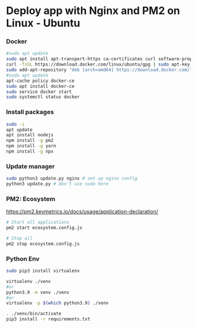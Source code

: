 # Deploy app with Nginx and PM2 on Linux - Ubuntu

### Docker


```bash
#sudo apt update
sudo apt install apt-transport-https ca-certificates curl software-properties-common
curl -fsSL https://download.docker.com/linux/ubuntu/gpg | sudo apt-key add -
sudo add-apt-repository "deb [arch=amd64] https://download.docker.com/linux/ubuntu bionic stable"
#sudo apt update
apt-cache policy docker-ce
sudo apt install docker-ce
sudo service docker start
sudo systemctl status docker
```


### Install packages


```bash
sudo -i
apt update
apt install nodejs
npm install -g pm2
npm install -g yarn
npm install -g npx

```

### Update manager

```bash
sudo python3 update.py nginx # set up nginx config
python3 update.py # don't use sudo here
```



### PM2: Ecosystem

https://pm2.keymetrics.io/docs/usage/application-declaration/

```bash
# Start all applications
pm2 start ecosystem.config.js

# Stop all
pm2 stop ecosystem.config.js
```




### Python Env

```bash
sudo pip3 install virtualenv

virtualenv ./venv
#or
python3.9 -m venv ./venv
#or
virtualenv -p $(which python3.9) ./venv
```

```bash
. ./venv/bin/activate
pip3 install -r requirements.txt
```